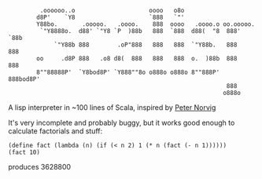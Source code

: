 			 .oooooo..o                     oooo   o8o                      
			d8P'    `Y8                     `888   `"'                      
			Y88bo.       .ooooo.   .oooo.    888  oooo   .oooo.o oo.ooooo.  
			 `"Y8888o.  d88' `"Y8 `P  )88b   888  `888  d88(  "8  888' `88b 
			     `"Y88b 888        .oP"888   888   888  `"Y88b.   888   888 
			oo     .d8P 888   .o8 d8(  888   888   888  o.  )88b  888   888 
			8""88888P'  `Y8bod8P' `Y888""8o o888o o888o 8""888P'  888bod8P' 
			                                                      888       
			                                                     o888o      

A lisp interpreter in ~100 lines of Scala, inspired by [Peter Norvig](http://norvig.com/lispy.html)

It's very incomplete and probably buggy, but it works good enough to calculate
factorials and stuff: 

	(define fact (lambda (n) (if (< n 2) 1 (* n (fact (- n 1))))))
	(fact 10) 

produces 3628800
